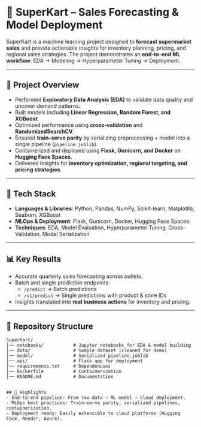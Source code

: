 # 🛒 SuperKart – Sales Forecasting & Model Deployment  

SuperKart is a machine learning project designed to **forecast supermarket sales** and provide actionable insights for inventory planning, pricing, and regional sales strategies. The project demonstrates an **end-to-end ML workflow**: EDA → Modeling → Hyperparameter Tuning → Deployment.  

---

## 📌 Project Overview  
- Performed **Exploratory Data Analysis (EDA)** to validate data quality and uncover demand patterns.  
- Built models including **Linear Regression, Random Forest, and XGBoost**.  
- Optimized performance using **cross-validation** and **RandomizedSearchCV**.  
- Ensured **train–serve parity** by serializing preprocessing + model into a single pipeline (`pipeline.joblib`).  
- Containerized and deployed using **Flask, Gunicorn, and Docker** on **Hugging Face Spaces**.  
- Delivered insights for **inventory optimization, regional targeting, and pricing strategies**.  

---

## 🚀 Tech Stack  
- **Languages & Libraries**: Python, Pandas, NumPy, Scikit-learn, Matplotlib, Seaborn, XGBoost  
- **MLOps & Deployment**: Flask, Gunicorn, Docker, Hugging Face Spaces  
- **Techniques**: EDA, Model Evaluation, Hyperparameter Tuning, Cross-Validation, Model Serialization  

---

## 📊 Key Results  
- Accurate quarterly sales forecasting across outlets.  
- Batch and single prediction endpoints:  
  - `/predict` → Batch predictions  
  - `/v1/predict` → Single predictions with product & store IDs  
- Insights translated into **real business actions** for inventory and pricing.  

---

## 📂 Repository Structure  
```plaintext
SuperKart/
│── notebooks/           # Jupyter notebooks for EDA & model building
│── data/                # Sample dataset (cleaned for demo)
│── model/               # Serialized pipeline.joblib
│── api/                 # Flask app for deployment
│── requirements.txt     # Dependencies
│── Dockerfile           # Containerization
│── README.md            # Documentation


## 🌟 Highlights
- End-to-end pipeline: From raw data → ML model → cloud deployment.
- MLOps best practices: Train–serve parity, serialized pipelines, containerization.
- Deployment ready: Easily extensible to cloud platforms (Hugging Face, Render, Azure).
